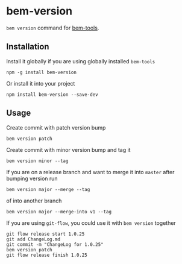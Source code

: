 # bem-version

`bem version` command for [bem-tools](http://bem.info/tools/bem/).

## Installation

Install it globally if you are using globally installed `bem-tools`

    npm -g install bem-version

Or install it into your project

    npm install bem-version --save-dev

## Usage

Create commit with patch version bump

    bem version patch

Create commit with minor version bump and tag it

    bem version minor --tag

If you are on a release branch and want to merge it into `master` after bumping version run

    bem version major --merge --tag

of into another branch

    bem version major --merge-into v1 --tag

If you are using `git-flow`, you could use it with `bem version` together

    git flow release start 1.0.25
    git add ChangeLog.md
    git commit -m "ChangeLog for 1.0.25"
    bem version patch
    git flow release finish 1.0.25
